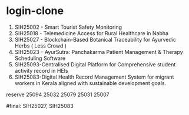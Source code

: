 # login-clone

1) SIH25002 - Smart Tourist Safety Monitoring 
2) SIH25018 -  Telemedicine Access for Rural Healthcare in Nabha 
3) SIH25027 - Blockchain-Based Botanical Traceability for Ayurvedic Herbs 
( Less Crowd )
4) SIH25023 – AyurSutra: Panchakarma Patient Management & Therapy Scheduling Software
5) SIH25093-Centralised Digital Platform for Comprehensive student activity record in HEIs
6) SIH25083-Digital Health Record Management System for migrant workers in Kerala aligned with sustainable development goals.

reserve
25094
25032
25079
25031
25007


#final: SIH25027, SIH25083
